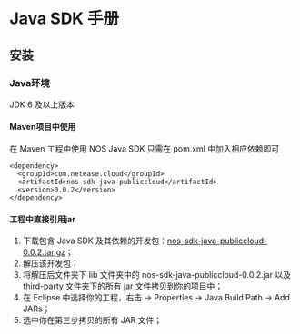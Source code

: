 # Java SDK 手册

## 安装

### Java环境
JDK 6 及以上版本

#### Maven项目中使用
在 Maven 工程中使用 NOS Java SDK 只需在 pom.xml 中加入相应依赖即可

    <dependency>
      <groupId>com.netease.cloud</groupId>
      <artifactId>nos-sdk-java-publiccloud</artifactId>
      <version>0.0.2</version>
    </dependency>

#### 工程中直接引用jar

1. 下载包含 Java SDK 及其依赖的开发包：[nos-sdk-java-publiccloud-0.0.2.tar.gz](http://public-cloud-resouce.nos-eastchina1.126.net/nos-sdk-java-publiccloud-0.0.2.tar.gz)；
2. 解压该开发包；
3. 将解压后文件夹下 lib 文件夹中的 nos-sdk-java-publiccloud-0.0.2.jar 以及 third-party 文件夹下的所有 jar 文件拷贝到你的项目中；
4. 在 Eclipse 中选择你的工程，右击 -> Properties -> Java Build Path -> Add JARs；
5. 选中你在第三步拷贝的所有 JAR 文件；